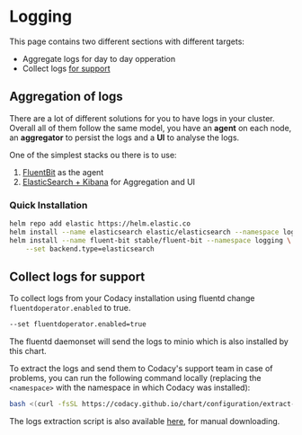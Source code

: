 # Logging

This page contains two different sections with different targets:

- Aggregate logs for day to day opperation
- Collect logs [for support](#collect-logs-for-support)

## Aggregation of logs

There are a lot of different solutions for you to have logs in your
cluster. Overall all of them follow the same model, you have an **agent**
on each node, an **aggregator** to persist the logs and a **UI** to analyse the logs. 

One of the simplest stacks ou there is to use:

1. [FluentBit](https://github.com/helm/charts/tree/master/stable/fluent-bit) as the agent
2. [ElasticSearch + Kibana](https://github.com/elastic/helm-charts/tree/master/elasticsearch) for Aggregation and UI

### Quick Installation

```bash
helm repo add elastic https://helm.elastic.co
helm install --name elasticsearch elastic/elasticsearch --namespace logging
helm install --name fluent-bit stable/fluent-bit --namespace logging \
    --set backend.type=elasticsearch
```

## Collect logs for support

To collect logs from your Codacy installation using fluentd change `fluentdoperator.enabled` to true.

```bash
--set fluentdoperator.enabled=true
```

The fluentd daemonset will send the logs to minio which is also installed by this chart.

To extract the logs and send them to Codacy's support team in case of problems, you can run the following command locally (replacing the `<namespace>` with the namespace in which Codacy was installed):

```bash
bash <(curl -fsSL https://codacy.github.io/chart/configuration/extract-codacy-logs.sh) -n <namespace>
```

The logs extraction script is also available [here](extract-codacy-logs.sh), for manual downloading.
